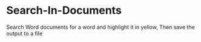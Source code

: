 # Search-In-Documents
Search Word documents for a word and highlight it in yellow, Then save the output to a file
